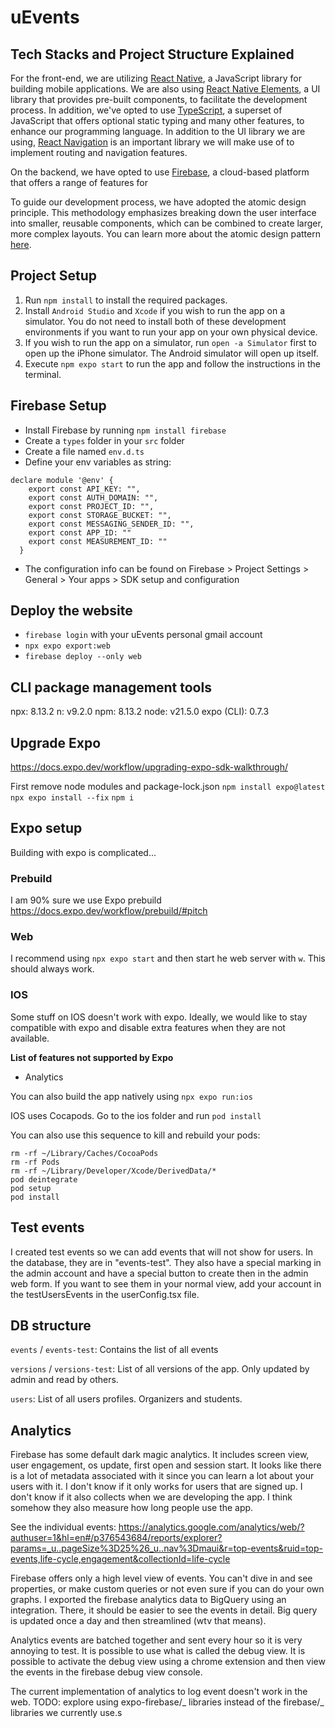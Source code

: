 # uEvents

## Tech Stacks and Project Structure Explained

For the front-end, we are utilizing [React Native](https://reactnative.dev/), a JavaScript library for building mobile applications. We are also using [React Native Elements](https://reactnativeelements.com/), a UI library that provides pre-built components, to facilitate the development process. In addition, we've opted to use [TypeScript](https://www.typescriptlang.org/), a superset of JavaScript that offers optional static typing and many other features, to enhance our programming language. In addition to the UI library we are using, [React Navigation](https://reactnavigation.org/) is an important library we will make use of to implement routing and navigation features.

On the backend, we have opted to use [Firebase](https://firebase.google.com/), a cloud-based platform that offers a range of features for

To guide our development process, we have adopted the atomic design principle. This methodology emphasizes breaking down the user interface into smaller, reusable components, which can be combined to create larger, more complex layouts. You can learn more about the atomic design pattern [here](https://xd.adobe.com/ideas/process/ui-design/atomic-design-principles-methodology-101/).

## Project Setup

1. Run `npm install` to install the required packages.
2. Install `Android Studio` and `Xcode` if you wish to run the app on a simulator. You do not need to install both of these development environments if you want to run your app on your own physical device.
3. If you wish to run the app on a simulator, run `open -a Simulator` first to open up the iPhone simulator. The Android simulator will open up itself.
4. Execute `npm expo start` to run the app and follow the instructions in the terminal.

## Firebase Setup

- Install Firebase by running `npm install firebase`
- Create a `types` folder in your `src` folder
- Create a file named `env.d.ts`
- Define your env variables as string:

```
declare module '@env' {
    export const API_KEY: "",
    export const AUTH_DOMAIN: "",
    export const PROJECT_ID: "",
    export const STORAGE_BUCKET: "",
    export const MESSAGING_SENDER_ID: "",
    export const APP_ID: ""
    export const MEASUREMENT_ID: ""
  }
```

- The configuration info can be found on Firebase > Project Settings > General > Your apps > SDK setup and configuration

## Deploy the website

- `firebase login` with your uEvents personal gmail account
- `npx expo export:web`
- `firebase deploy --only web`

## CLI package management tools

npx: 8.13.2
n: v9.2.0
npm: 8.13.2
node: v21.5.0
expo (CLI): 0.7.3

## Upgrade Expo

https://docs.expo.dev/workflow/upgrading-expo-sdk-walkthrough/

First remove node modules and package-lock.json
`npm install expo@latest`
`npx expo install --fix`
`npm i`

## Expo setup

Building with expo is complicated...

### Prebuild

I am 90% sure we use Expo prebuild https://docs.expo.dev/workflow/prebuild/#pitch

### Web

I recommend using `npx expo start` and then start he web server with `w`. This should always work.

### IOS

Some stuff on IOS doesn't work with expo. Ideally, we would like to stay compatible with expo and disable extra features when they are not available.

**List of features not supported by Expo**

- Analytics

You can also build the app natively using `npx expo run:ios`

IOS uses Cocapods. Go to the ios folder and run `pod install`

You can also use this sequence to kill and rebuild your pods:

```
rm -rf ~/Library/Caches/CocoaPods
rm -rf Pods
rm -rf ~/Library/Developer/Xcode/DerivedData/*
pod deintegrate
pod setup
pod install
```

## Test events

I created test events so we can add events that will not show for users. In the database, they are in "events-test".
They also have a special marking in the admin account and have a special button to create then in the admin web form.
If you want to see them in your normal view, add your account in the testUsersEvents in the userConfig.tsx file.

## DB structure

`events` / `events-test`: Contains the list of all events

`versions` / `versions-test`: List of all versions of the app. Only updated by admin and read by others.

`users`: List of all users profiles. Organizers and students.

## Analytics

Firebase has some default dark magic analytics. It includes screen view, user engagement, os update, first open and session start. It looks like there is a lot of metadata associated with it since you can learn a lot about your users with it. I don't know if it only works for users that are signed up. I don't know if it also collects when we are developing the app. I think somehow they also measure how long people use the app.

See the individual events:
https://analytics.google.com/analytics/web/?authuser=1&hl=en#/p376543684/reports/explorer?params=_u..pageSize%3D25%26_u..nav%3Dmaui&r=top-events&ruid=top-events,life-cycle,engagement&collectionId=life-cycle

Firebase offers only a high level view of events. You can't dive in and see properties, or make custom queries or not even sure if you can do your own graphs. I exported the firebase analytics data to BigQuery using an integration. There, it should be easier to see the events in detail. Big query is updated once a day and then streamlined (wtv that means).

Analytics events are batched together and sent every hour so it is very annoying to test. It is possible to use what is called the debug view. It is possible to activate the debug view using a chrome extension and then view the events in the firebase debug view console.

The current implementation of analytics to log event doesn't work in the web. TODO: explore using expo-firebase/_ libraries instead of the firebase/_ libraries we currently use.s
